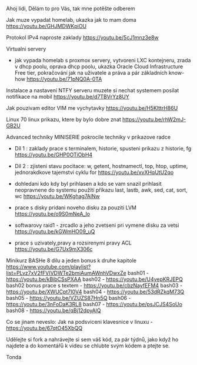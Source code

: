 Ahoj lidi,
Dělám to pro Vás, tak mne potěšte odberem

Jak muze vypadat homelab, ukazka jak to mam doma 
https://youtu.be/GHJMDWKpiOU

Protokol IPv4 naproste zaklady
https://youtu.be/5cJ1mnz3e8w

Virtualni servery
- jak vypada homelab s proxmox servery, vytvoreni LXC kontejneru,
	zrada v dhcp poolu, oprava dhcp poolu, ukazka Oracle Cloud Infrastructure Free tier, 
	pokračování jak na uživatele a práva a pár základních know-how
	https://youtu.be/71pNQ0A-0TA

Instalace a nastavení NTFY serveru
muzete si nechat systemem posilat notifikace na mobil 
https://youtu.be/d7TBVrYz8UY

Jak pouzivam editor VIM me vychytavky 
https://youtu.be/H5KlttrH86U

Linux
70 linux prikazu, ktere by bylo dobre znat
	https://youtu.be/rhW2mJ-GB2U


Advanced techniky 
MINISERIE pokrocile techniky v prikazove radce
- Díl 1 : zaklady prace s terminalem, historie, spusteni prikazu z historie, fg
  https://youtu.be/GHP0OTiObH4

- Díl 2 : zjisteni stavu pocitace: w, getent, hostnamectl, top, htop, uptime, jednorakdkove tajemstvi cyklu for
  https://youtu.be/xvXHqUtU2qo
  
- dohledani kdo kdy byl prihlasen a kdo se vam snazil prihlasit neopravnene do systemu
	použití příkazu last, lastb, awk, sed, cat, sort, wc
	https://youtu.be/WKghag7AlNw
- prace s disky pridani noveho disku za pouziti LVM
	https://youtu.be/o9S0mNeA_lo
- softwarovy raid1 - zrcadlo a jeho zvetseni pri vymene disku za vetsi
	https://youtu.be/kGWmHO09_uQ
- prace s uzivately,pravy a rozsirenymi pravy ACL 
	https://youtu.be/G7Ux9mX306c


Minikurz BASHe 8 dilu a jeden bonus k druhe kapitole
https://www.youtube.com/playlist?list=PLvz7xV2fFVIVDWTe2bmiAumAWnhVDwxZe
bash01 - https://youtu.be/kBibCSsPXAA
bash02 - https://youtu.be/U4yepKRJEPQ
bash02 bonus prace s textem - https://youtu.be/cbzNayfEFM4
bash03 - https://youtu.be/XWUCpt7I0V4
bash04 - https://youtu.be/53dRZkqM73Q
bash05 - https://youtu.be/VZUZS87Hn5Q
bash06 - https://youtu.be/3nFoDaK3RL8
bash07 - https://youtu.be/psJCJS4SoUo
bash08 - https://youtu.be/qBj12dpyAlQ

Co se jinam neveslo:
Jak na podsviceni klavesnice v linuxu - https://youtu.be/67qtO45XbQQ

Udělejte si fork a nahrávejte si sem váš kód, za pár týdnů, jako když ho najdete a do komentářů k videu se chlubte svým kódem a ptejte se.

Tonda
